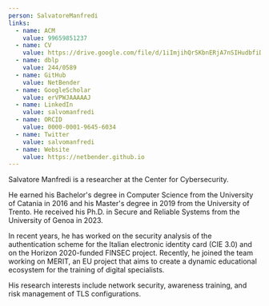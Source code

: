 ```yaml
---
person: SalvatoreManfredi
links:
  - name: ACM
    value: 99659851237
  - name: CV
    value: https://drive.google.com/file/d/1iImjihQrSKbnERjA7nSIHudbfiDjvLi5/view
  - name: dblp
    value: 244/0589
  - name: GitHub
    value: NetBender
  - name: GoogleScholar
    value: erVPWJAAAAAJ
  - name: LinkedIn
    value: salvomanfredi
  - name: ORCID
    value: 0000-0001-9645-6034
  - name: Twitter
    value: salvomanfredi
  - name: Website	
    value: https://netbender.github.io
---
```

Salvatore Manfredi is a researcher at the Center for Cybersecurity.

He earned his Bachelor's degree in Computer Science from the University of Catania in 2016 and his Master's degree in 2019 from the University of Trento. He received his Ph.D. in Secure and Reliable Systems from the University of Genoa in 2023.

In recent years, he has worked on the security analysis of the authentication scheme for the Italian electronic identity card (CIE 3.0) and on the Horizon 2020-funded FINSEC project. Recently, he joined the team working on MERIT, an EU project that aims to create a dynamic educational ecosystem for the training of digital specialists.

His research interests include network security, awareness training, and risk management of TLS configurations.